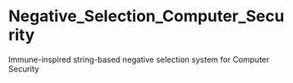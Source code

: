 # Negative_Selection_Computer_Security
Immune-inspired string-based negative selection system for Computer Security
